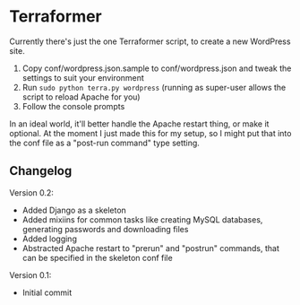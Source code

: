 Terraformer
===========

Currently there's just the one Terraformer script, to create a new WordPress site.

1. Copy conf/wordpress.json.sample to conf/wordpress.json and tweak the settings to suit your environment
2. Run `sudo python terra.py wordpress` (running as super-user allows the script to reload Apache for you)
3. Follow the console prompts

In an ideal world, it'll better handle the Apache restart thing, or make it optional. At the moment I just made this
for my setup, so I might put that into the conf file as a "post-run command" type setting.

Changelog
---------

Version 0.2:
- Added Django as a skeleton
- Added mixiins for common tasks like creating MySQL databases, generating passwords and downloading files
- Added logging
- Abstracted Apache restart to "prerun" and "postrun" commands, that can be specified in the skeleton conf file

Version 0.1:
- Initial commit